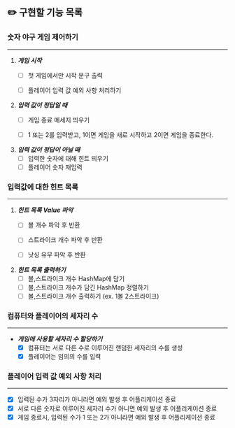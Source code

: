 ## ✏️ 구현할 기능 목록

### 숫자 야구 게임 제어하기

---
1. ***게임 시작***
    - [ ] 첫 게임에서만 시작 문구 출력
    - [ ] 플레이어 입력 값 예외 사항 처리하기


2. ***입력 값이 정답일 때***
    - [ ] 게임 종료 메세지 띄우기
    - [ ] 1 또는 2를 입력받고, 1이면 게임을 새로 시작하고 2이면 게임을 종료한다.


3. ***입력 값이 정답이 아닐 때***
    - [ ] 입력한 숫자에 대해 힌트 띄우기
    - [ ] 플레이어 숫자 재입력

### 입력값에 대한 힌트 목록

---
1. ***힌트 목록 Value 파악***
    - [ ] 볼 개수 파악 후 반환
    - [ ] 스트라이크 개수 파악 후 반환
    - [ ] 낫싱 유무 파악 후 반환


2. ***힌트 목록 출력하기***
    - [ ] 볼,스트라이크 개수 HashMap에 담기
    - [ ] 볼,스트라이크 개수가 담긴 HashMap 정렬하기
    - [ ] 볼,스트라이크 개수 출력하기 (ex. 1볼 2스트라이크)

### 컴퓨터와 플레이어의 세자리 수

---
* ***게임에 사용할 세자리 수 할당하기***
    - [X] 컴퓨터는 서로 다른 수로 이루어진 랜덤한 세자리의 수를 생성
    - [X] 플레이어는 임의의 수를 입력

### 플레이어 입력 값 예외 사항 처리

---
- [X] 입력된 수가 3자리가 아니라면 예외 발생 후 어플리케이션 종료
- [X] 서로 다른 숫자로 이루어진 세자리 수가 아니면 예외 발생 후 어플리케이션 종료
- [X] 게임 종료시, 입력된 수가 1 또는 2가 아니라면 예외 발생 후 어플리케이션 종료
